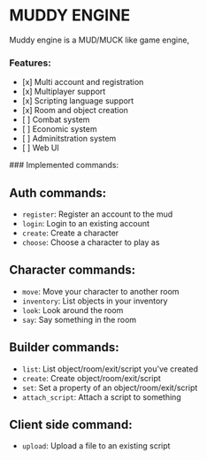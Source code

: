 MUDDY ENGINE
============


Muddy engine is a MUD/MUCK like game engine,

### Features:
 - [x] Multi account and registration
 - [x] Multiplayer support
 - [x] Scripting language support
 - [x] Room and object creation
 - [ ] Combat system
 - [ ] Economic system
 - [ ] Adminitstration system
 - [ ] Web UI


### Implemented commands:

## Auth commands:
 - `register`: Register an account to the mud
 - `login`:    Login to an existing account
 - `create`:   Create a character
 - `choose`:   Choose a character to play as

## Character commands:
 - `move`:      Move your character to another room
 - `inventory`: List objects in your inventory
 - `look`:      Look around the room
 - `say`:       Say something in the room

## Builder commands:
 - `list`:           List object/room/exit/script you've created
 - `create`:         Create object/room/exit/script
 - `set`:            Set a property of an object/room/exit/script
 - `attach_script`:  Attach a script to something


## Client side command:
 - `upload`: Upload a file to an existing script
